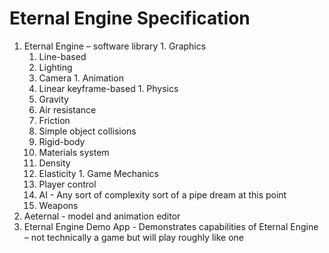# Eternal Engine Specification #

  1. Eternal Engine – software library
    1. Graphics
      1. Line-based
      1. Lighting
      1. Camera
    1. Animation
      1. Linear keyframe-based
    1. Physics
      1. Gravity
      1. Air resistance
      1. Friction
      1. Simple object collisions
      1. Rigid-body
      1. Materials system
      1. Density
      1. Elasticity
    1. Game Mechanics
      1. Player control
      1. AI - Any sort of complexity sort of a pipe dream at this point
      1. Weapons
  1. Aeternal - model and animation editor
  1. Eternal Engine Demo App - Demonstrates capabilities of Eternal Engine – not technically a game but will play roughly like one